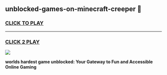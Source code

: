 
## unblocked-games-on-minecraft-creeper 👋
<h3>
<a href="https://premium.freeplayer.one?title=unblocked-games-on-minecraft-creeper&ref=14F">CLICK TO PLAY</a></h3>
<hr>

<h3>
<a href="https://premium.freeplayer.one?title=unblocked-games-on-minecraft-creeper&ref=14F">CLICK 2 PLAY</a>
  
</h3>

<a href="https://premium.freeplayer.one?title=unblocked-games-on-minecraft-creeper&ref=12F/"><img src="https://clearcache.store/games.png"></a>


**worlds hardest game unblocked: Your Gateway to Fun and Accessible Online Gaming**
